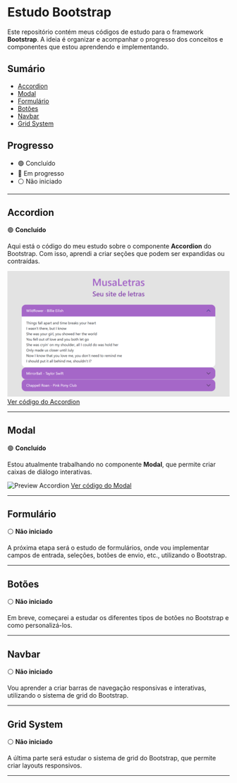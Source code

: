 # Estudo Bootstrap

Este repositório contém meus códigos de estudo para o framework **Bootstrap**. A ideia é organizar e acompanhar o progresso dos conceitos e componentes que estou aprendendo e implementando.

## Sumário

- [Accordion](#accordion)
- [Modal](#modal)
- [Formulário](#formulario)
- [Botões](#botoes)
- [Navbar](#navbar)
- [Grid System](#grid-system)

## Progresso

- 🟢 Concluído
- 🔴 Em progresso
- ⚪ Não iniciado

---

## Accordion

🟢 **Concluído**

Aqui está o código do meu estudo sobre o componente **Accordion** do Bootstrap. Com isso, aprendi a criar seções que podem ser expandidas ou contraídas.

![Preview Accordion](./preview/accordion.png)
[Ver código do Accordion](https://github.com/tifanisds/estudo-bootstrap/tree/master/accordion)

---

## Modal

🟢 **Concluído**

Estou atualmente trabalhando no componente **Modal**, que permite criar caixas de diálogo interativas.

![Preview Accordion](./preview/nodal.png)
[Ver código do Modal](https://github.com/tifanisds/estudo-bootstrap/tree/master/modal)

---

## Formulário

⚪ **Não iniciado**

A próxima etapa será o estudo de formulários, onde vou implementar campos de entrada, seleções, botões de envio, etc., utilizando o Bootstrap.

---

## Botões

⚪ **Não iniciado**

Em breve, começarei a estudar os diferentes tipos de botões no Bootstrap e como personalizá-los.

---

## Navbar

⚪ **Não iniciado**

Vou aprender a criar barras de navegação responsivas e interativas, utilizando o sistema de grid do Bootstrap.

---

## Grid System

⚪ **Não iniciado**

A última parte será estudar o sistema de grid do Bootstrap, que permite criar layouts responsivos.

---
